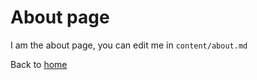 # About page

I am the about page, you can edit me in <code>content/about.md</code>

Back to [home](/)
